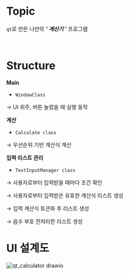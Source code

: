 # Topic
  `qt`로 만든 나만의 ***' 계산기 '*** 프로그램



<br>

# Structure
**Main**

- `WindowClass`

→ UI 위주, 버튼 눌렀을 때 실행 동작

**계산**

- `Calculate class`

→ 우선순위 기반 계산식 계산

**입력 리스트 관리**

- `TextInputManager class`

→ 사용자로부터 입력받을 때마다 조건 확인

→ 사용자로부터 입력받은 유효한 계산식 리스트 생성

→ 입력 계산식 토큰화 후 리스트 생성

→ 음수 부호 전처리한 리스트 생성

# UI 설계도
![qt_calculator drawio](https://github.com/gaeun0123/Qt_calculator_project/assets/102429136/998d6a79-e95a-4145-93bb-373f46ceef39)

